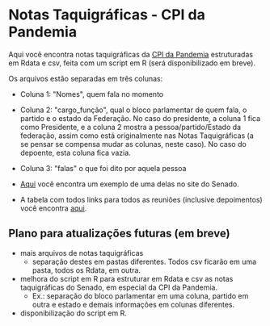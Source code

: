 # Notas Taquigráficas - CPI da Pandemia
Aqui você encontra notas taquigráficas da [CPI da Pandemia](https://legis.senado.leg.br/comissoes/comissao?codcol=2441) estruturadas em Rdata e csv, feita com um script em R (será disponibilizado em breve). 

Os arquivos estão separadas em três colunas: 
- Coluna 1: "Nomes", quem fala no momento
- Coluna 2: "cargo_função", qual o bloco parlamentar de quem fala, o partido e o estado da Federação. No caso do presidente, a coluna 1 fica como Presidente, e a coluna 2 mostra a pessoa/partido/Estado da federação, assim como está originalmente nas Notas Taquigráficas (a se pensar se compensa mudar as colunas, neste caso). No caso do depoente, esta coluna fica vazia.
- Coluna 3: "falas" o que foi dito por aquela pessoa

- [Aqui](https://www25.senado.leg.br/web/atividade/notas-taquigraficas/-/notas/r/9996) você encontra um exemplo de uma delas no site do Senado.
- A tabela com todos links para todos as reuniões (inclusive depoimentos) você encontra [aqui](https://github.com/SoaresAlisson/NotasTaquigraficas/blob/master/NotasTaq_listagem.csv).

## Plano para atualizações futuras (em breve)
- mais arquivos de notas taquigráficas
  -  separação destes em pastas diferentes. Todos csv ficarão em uma pasta, todos os Rdata, em outra.
- melhora do script em R para estruturar em Rdata e csv as notas taquigráficas do Senado, em especial da CPI da Pandemia.
  - Ex.: separação do bloco parlamentar em uma coluna, partido em outra e estado e demais informações em colunas diferentes.
- disponibilização do script em R.
